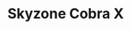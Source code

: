 ---
color: green
category: Goggles
group: Analog
visible: true
order: 2
title: Skyzone Cobra X
link: https://www.getfpv.com/skyzone-cobra-x-v2-5-8ghz-fpv-goggles-w-steadyview-receiver.html
img: /uploads/equipment/video/goggles-skyzone-cobra-x.png
text: Supposedly made by Skyzone and Eachine, but I doubt eachine had much to do with it. A great option if you want better reception, space for glasses, and a more modern design. They can also fit a full VRX module if you want to upgrade them in the future
info: 
  - $249.99
  - LCD 1280x720<Screen>
  - 50°<FOV>
  - 332g<Weight>
---